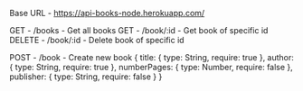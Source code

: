 Base URL - https://api-books-node.herokuapp.com/

GET - /books - Get all books
GET - /book/:id - Get book of specific id
DELETE - /book/:id - Delete book of specific id

POST - /book - Create new book
{
  title: {
    type: String,
    require: true
  },
  author: {
    type: String,
    require: true
  },
  numberPages: {
    type: Number,
    require: false
  },
  publisher: {
    type: String,
    require: false
  }
}
